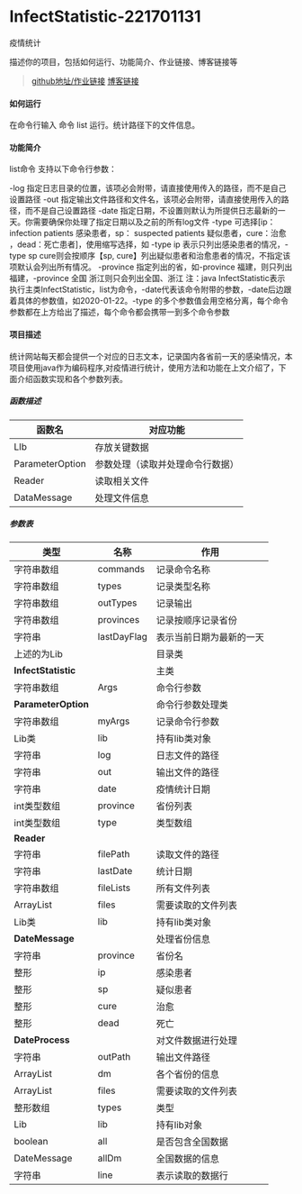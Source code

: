 # InfectStatistic-221701131

疫情统计

描述你的项目，包括如何运行、功能简介、作业链接、博客链接等

> [github地址/作业链接](https://github.com/SpringAlex/InfectStatistic-main) [博客链接](https://github.com/kofyou/InfectStatistic-main/blob/master/221701131)

#### 如何运行

在命令行输入 命令 list 运行。统计路径下的文件信息。

#### 功能简介

list命令 支持以下命令行参数：

-log 指定日志目录的位置，该项必会附带，请直接使用传入的路径，而不是自己设置路径 -out 指定输出文件路径和文件名，该项必会附带，请直接使用传入的路径，而不是自己设置路径 -date 指定日期，不设置则默认为所提供日志最新的一天。你需要确保你处理了指定日期以及之前的所有log文件 -type 可选择[ip： infection patients 感染患者，sp： suspected patients 疑似患者，cure：治愈 ，dead：死亡患者]，使用缩写选择，如 -type ip 表示只列出感染患者的情况，-type sp cure则会按顺序【sp, cure】列出疑似患者和治愈患者的情况，不指定该项默认会列出所有情况。 -province 指定列出的省，如-province 福建，则只列出福建，-province 全国 浙江则只会列出全国、浙江 注：java InfectStatistic表示执行主类InfectStatistic，list为命令，-date代表该命令附带的参数，-date后边跟着具体的参数值，如2020-01-22。-type 的多个参数值会用空格分离，每个命令参数都在上方给出了描述，每个命令都会携带一到多个命令参数

#### 项目描述

统计网站每天都会提供一个对应的日志文本，记录国内各省前一天的感染情况，本项目使用java作为编码程序,对疫情进行统计，使用方法和功能在上文介绍了，下面介绍函数实现和各个参数列表。

##### 函数描述

| 函数名          | 对应功能                         |
| --------------- | -------------------------------- |
| LIb             | 存放关键数据                     |
| ParameterOption | 参数处理（读取并处理命令行数据） |
| Reader          | 读取相关文件                     |
| DataMessage     | 处理文件信息                     |

##### 参数表

| 类型                | 名称        | 作用                     |
| ------------------- | ----------- | ------------------------ |
| 字符串数组          | commands    | 记录命令名称             |
| 字符串数组          | types       | 记录类型名称             |
| 字符串数组          | outTypes    | 记录输出                 |
| 字符串数组          | provinces   | 记录按顺序记录省份       |
| 字符串              | lastDayFlag | 表示当前日期为最新的一天 |
| 上述的为Lib         |             | 目录类                   |
| **InfectStatistic** |             | 主类                     |
| 字符串数组          | Args        | 命令行参数               |
| **ParameterOption** |             | 命令行参数处理类         |
| 字符串数组          | myArgs      | 记录命令行参数           |
| Lib类               | lib         | 持有lib类对象            |
| 字符串              | log         | 日志文件的路径           |
| 字符串              | out         | 输出文件的路径           |
| 字符串              | date        | 疫情统计日期             |
| int类型数组         | province    | 省份列表                 |
| int类型数组         | type        | 类型数组                 |
| **Reader**          |             |                          |
| 字符串              | filePath    | 读取文件的路径           |
| 字符串              | lastDate    | 统计日期                 |
| 字符串数组          | fileLists   | 所有文件列表             |
| ArrayList           | files       | 需要读取的文件列表       |
| Lib类               | lib         | 持有lib类对象            |
| **DateMessage**     |             | 处理省份信息             |
| 字符串              | province    | 省份名                   |
| 整形                | ip          | 感染患者                 |
| 整形                | sp          | 疑似患者                 |
| 整形                | cure        | 治愈                     |
| 整形                | dead        | 死亡                     |
| **DateProcess**     |             | 对文件数据进行处理       |
| 字符串              | outPath     | 输出文件路径             |
| ArrayList           | dm          | 各个省份的信息           |
| ArrayList           | files       | 需要读取的文件列表       |
| 整形数组            | types       | 类型                     |
| Lib                 | lib         | 持有lib对象              |
| boolean             | all         | 是否包含全国数据         |
| DateMessage         | allDm       | 全国数据的信息           |
| 字符串              | line        | 表示读取的数据行         |